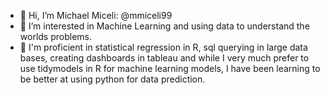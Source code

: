 - 👋 Hi, I’m Michael Miceli: @mmiceli99 
- 👀 I’m interested in Machine Learning and using data to understand the worlds problems.
- 🌱 I'm proficient in statistical regression in R, sql querying in large data bases, creating dashboards in tableau and while I very much prefer to use tidymodels in R for machine learning models, I have been learning to be better at using python for data prediction.


<!---
mmiceli99/mmiceli99 is a ✨ special ✨ repository because its `README.md` (this file) appears on your GitHub profile.
You can click the Preview link to take a look at your changes.
--->
